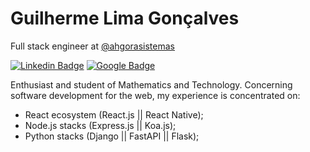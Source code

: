 # Guilherme Lima Gonçalves

Full stack engineer at [@ahgorasistemas](https://ahgora.com/)

[![Linkedin Badge](https://img.shields.io/badge/-Guilherme%20Lima%20Gonçalves-6633cc?style=flat-square&labelColor=6633cc&logo=linkedin&logoColor=white&link=https://www.linkedin.com/in/guilherme-lima-gonçalves-470ab9194/)](https://www.linkedin.com/in/guilherme-lima-gonçalves-470ab9194/)
[![Google Badge](https://img.shields.io/badge/-guligon90@gmail.com-6633cc?style=flat-square&labelColor=6633cc&logo=microsoft&logoColor=white&link=mailto:guligon90@gmail.com)](mailto:guligon90@gmail.com)

Enthusiast and student of Mathematics and Technology. Concerning software development for the web, my experience is concentrated on:

- React ecosystem (React.js || React Native);
- Node.js stacks (Express.js || Koa.js);
- Python stacks (Django || FastAPI || Flask);

<!--
**guligon90/guligon90** is a ✨ _special_ ✨ repository because its `README.md` (this file) appears on your GitHub profile.

Here are some ideas to get you started:

- 🔭 I’m currently working on ...
- 🌱 I’m currently learning ...
- 👯 I’m looking to collaborate on ...
- 🤔 I’m looking for help with ...
- 💬 Ask me about ...
- 📫 How to reach me: ...
- 😄 Pronouns: ...
- ⚡ Fun fact: ...
